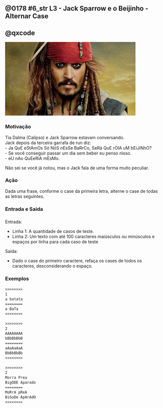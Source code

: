 ## @0178 #6_str L3 - Jack Sparrow e o Beijinho - Alternar Case
## @qxcode

![](capa.jpg)

### Motivação

Tia Dalma (Calipso) e Jack Sparrow estavam conversando.  
Jack depois da terceira garrafa de run diz:  
\- Ja QuE eStAmOs Só NóS nEsSe BaRrCo, SeRá QuE rOlA uM bEiJiNhO?  
\- Se você conseguir passar um dia sem beber eu penso nisso.  
\- eU nAo QuEeRiA mEsMo.

Não sei se você já notou, mas o Jack fala de uma forma muito peculiar.

### Ação

Dada uma frase, conforme o case da primeira letra, alterne o case de todas as letras seguintes.

### Entrada e Saida

### 

Entrada:

*   Linha 1: A quantidade de casos de teste.
*   Linha 2: Um texto com até 100 caracteres maiúsculos ou minúsculos e espaços por linha para cada caso de teste

Saida:

*   Dado o case do primeiro caractere, refaça os cases de todos os caracteres, desconsiderando o espaço.

### Exemplos

```
>>>>>>>>
1
a batata
========
a BaTa
<<<<<<<<

>>>>>>>>
2
AAAAAAAA
bBbBbBbB
========
aAaAaAaA
BbBbBbBb
<<<<<<<<

>>>>>>>>
2
Morra Prea
BigODE Aparado
========
MoRrA pReA
BiGoDe ApArAdO
<<<<<<<<
```

<!---
>>>>>>>> 01
1
a batata
========
a BaTaTa
<<<<<<<<

>>>>>>>> 02
2
Morra Prea
BigODE Aparado
========
MoRrA pReA
BiGoDe ApArAdO
<<<<<<<<

>>>>>>>> 03
3
a Morra Prea
g BigODE Aparado
abcd ef
========
aMoRrA pReA
BiGoDe ApArAdO
aBcD ef
<<<<<<<<
--->